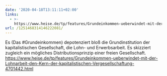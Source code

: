 ```yaml
---
date: '2020-04-18T13:11:11+02:00'
links:
  - >-
    https://www.heise.de/tp/features/Grundeinkommen-ueberwindet-mit-der-Lohnarbeit-den-Kern-der-kapitalistischen-Vergesellschaftung-4701442.html
url: /1251468314146222081/
---
```

Es (Das #Grundeinkommen) depotenziert bloß die Grundinstitution der kapitalistischen Gesellschaft, die Lohn- und Erwerbsarbeit. Es skizziert zugleich ein mögliches Distributionsprinzip einer freien Gesellschaft. https://www.heise.de/tp/features/Grundeinkommen-ueberwindet-mit-der-Lohnarbeit-den-Kern-der-kapitalistischen-Vergesellschaftung-4701442.html
